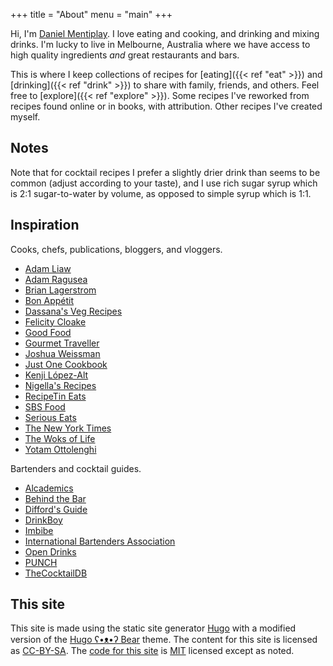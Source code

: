 +++
title = "About"
menu = "main"
+++

Hi, I'm [Daniel Mentiplay](https://danielmentiplay.com). I love eating and cooking, and drinking and mixing drinks. I'm lucky to live in Melbourne, Australia where we have access to high quality ingredients *and* great restaurants and bars.

This is where I keep collections of recipes for [eating]({{< ref "eat" >}}) and [drinking]({{< ref "drink" >}}) to share with family, friends, and others. Feel free to [explore]({{< ref "explore" >}}). Some recipes I've reworked from recipes found online or in books, with attribution. Other recipes I've created myself.

## Notes

Note that for cocktail recipes I prefer a slightly drier drink than seems to be common (adjust according to your taste), and I use rich sugar syrup which is 2:1 sugar-to-water by volume, as opposed to simple syrup which is 1:1.

## Inspiration

Cooks, chefs, publications, bloggers, and vloggers.

- [Adam Liaw](https://adamliaw.com/)
- [Adam Ragusea](https://www.adamragusea.com/)
- [Brian Lagerstrom](https://www.brianlagerstrom.com/)
- [Bon Appétit](https://www.bonappetit.com/)
- [Dassana's Veg Recipes](https://www.vegrecipesofindia.com/)
- [Felicity Cloake](https://www.theguardian.com/food/series/how-to-cook-the-perfect----)
- [Good Food](https://www.goodfood.com.au/)
- [Gourmet Traveller](https://www.gourmettraveller.com.au/)
- [Joshua Weissman](https://www.joshuaweissman.com/)
- [Just One Cookbook](http://justonecookbook.com/)
- [Kenji López-Alt](http://www.kenjilopezalt.com/)
- [Nigella's Recipes](https://www.nigella.com/recipes)
- [RecipeTin Eats](https://www.recipetineats.com/)
- [SBS Food](https://www.sbs.com.au/food/)
- [Serious Eats](https://www.seriouseats.com/)
- [The New York Times](https://cooking.nytimes.com/)
- [The Woks of Life](https://thewoksoflife.com/)
- [Yotam Ottolenghi](https://ottolenghi.co.uk/recipes)

Bartenders and cocktail guides.

- [Alcademics](https://www.alcademics.com/)
- [Behind the Bar](https://www.behindthebarwithcaradevine.com/)
- [Difford's Guide](https://www.diffordsguide.com/)
- [DrinkBoy](http://drinkboy.com/)
- [Imbibe](https://imbibemagazine.com/)
- [International Bartenders Association](https://iba-world.com/)
- [Open Drinks](https://opendrinks.io/)
- [PUNCH](https://punchdrink.com/)
- [TheCocktailDB](https://www.thecocktaildb.com/)

## This site

This site is made using the static site generator [Hugo](https://gohugo.io/) with a modified version of the [Hugo ʕ•ᴥ•ʔ Bear](https://github.com/janraasch/hugo-bearblog/) theme. The content for this site is licensed as [CC-BY-SA](https://creativecommons.org/licenses/by-sa/2.0/). The [code for this site](https://github.com/dmentipl/recipes/) is [MIT](https://opensource.org/licenses/MIT) licensed except as noted.
